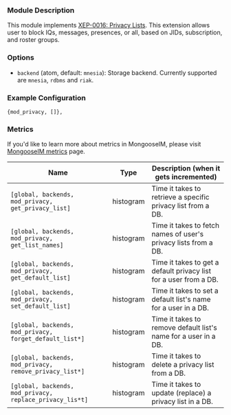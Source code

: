 ### Module Description
This module implements [XEP-0016: Privacy Lists](http://xmpp.org/extensions/xep-0016.html). This extension allows user to block IQs, messages, presences, or all, based on JIDs, subscription, and roster groups.

### Options
* `backend` (atom, default: `mnesia`): Storage backend. Currently supported are `mnesia`, `rdbms` and `riak`.

### Example Configuration
```
{mod_privacy, []},
```

### Metrics

If you'd like to learn more about metrics in MongooseIM, please visit [MongooseIM metrics](../operation-and-maintenance/Mongoose-metrics.md) page.

| Name | Type | Description (when it gets incremented) |
| ---- | ---- | -------------------------------------- |
| `[global, backends, mod_privacy, get_privacy_list]` | histogram | Time it takes to retrieve a specific privacy list from a DB. |
| `[global, backends, mod_privacy, get_list_names]` | histogram | Time it takes to fetch names of user's privacy lists from a DB. |
| `[global, backends, mod_privacy, get_default_list]` | histogram | Time it takes to get a default privacy list for a user from a DB. |
| `[global, backends, mod_privacy, set_default_list]` | histogram | Time it takes to set a default list's name for a user in a DB. |
| `[global, backends, mod_privacy, forget_default_list*]` | histogram | Time it takes to remove default list's name for a user in a DB. |
| `[global, backends, mod_privacy, remove_privacy_list*]` | histogram | Time it takes to delete a privacy list from a DB. |
| `[global, backends, mod_privacy, replace_privacy_lis*t]` | histogram | Time it takes to update (replace) a privacy list in a DB. |

